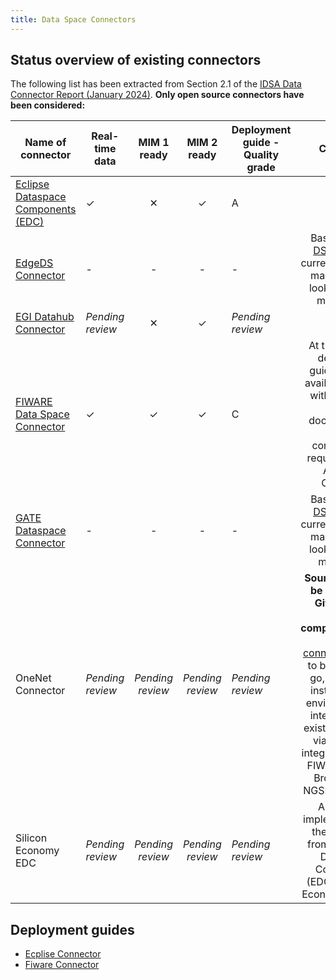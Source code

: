 ```yaml
---
title: Data Space Connectors
---
```


## Status overview of existing connectors

The following list has been extracted from Section 2.1 of the [IDSA Data Connector Report (January 2024)](https://internationaldataspaces.org/wp-content/uploads/dlm_uploads/IDSA-Data-Connector-Report-89-No-11-January-2024.pdf). **Only open source connectors have been considered:**

| Name of connector                                                                                  | Real-time data   |    MIM 1 ready   |    MIM 2 ready   | Deployment guide - Quality grade |                                                                                                                                                                                Comments                                                                                                                                                                               |
|----------------------------------------------------------------------------------------------------|------------------|:----------------:|:----------------:|----------------------------------|:---------------------------------------------------------------------------------------------------------------------------------------------------------------------------------------------------------------------------------------------------------------------------------------------------------------------------------------------------------------------:|
| [Eclipse Dataspace Components (EDC)](https://github.com/eclipse-edc)                               |         ✓        |         ✕        |         ✓        |                 A                |                                                                                                                                                                                                                                                                                                                                                                       |
| [EdgeDS Connector](https://github.com/jkalogero/EdgeDS)                                            |         -        |         -        |         -        |                 -                | Based on [IDSA DSC](https://github.com/International-Data-Spaces-Association/DataspaceConnector), which is currently no longer maintained but looking for new maintainers.                                                                                                                                                                                            |
| [EGI Datahub Connector](https://docs.egi.eu/users/data/management/datahub)                         | _Pending review_ |         ✕        |         ✓        |         _Pending review_         |                                                                                                                                                                                                                                                                                                                                                                       |
| [FIWARE Data Space Connector](https://github.com/FIWARE/data-space-connector)                      |         ✓        |         ✓        |         ✓        |                 C                | At this moment, deployment guides are only available on AWS with Openshift. Poor documentation. High computational requirements on AWS with Openshift.                                                                                                                                                                                                                |
| [GATE Dataspace Connector](https://github.com/gate-institute/DataspaceConnector/blob/main/LICENSE) |         -        |         -        |         -        |                 -                | Based on [IDSA DSC](https://github.com/International-Data-Spaces-Association/DataspaceConnector), which is currently no longer maintained but looking for new maintainers                                                                                                                                                                                             |
| OneNet Connector                                                                                   | _Pending review_ | _Pending review_ | _Pending review_ |         _Pending review_         | **Source Code will be available in GitHub upon project completion.**.Based on [TRUE connector](https://github.com/International-Data-Spaces-Association/true-connector). Claims to be ready-to-go, ready to be installed in any environment and integrated with existing platforms via APIs. Fully integrated with the FIWARE Context Broker (in the NGSI-LD version) |
| Silicon Economy EDC                                                                                | _Pending review_ | _Pending review_ | _Pending review_ |         _Pending review_         | A reference implementation of the Connector from the Eclipse Dataspace Components (EDC) for Silicon Economy projects.                                                                                                                                                                                                                                                 |

## Deployment guides
- [Ecplise Connector](eclipse_mvd.md)
- [Fiware Connector](fiware_connector/index.md)